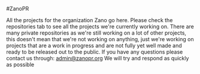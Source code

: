 #ZanoPR

All the projects for the organization Zano go here.
Please check the repositories tab to see all the projects we're currently working on.
There are many private repositories as we're still working on a lot of other projects, this doesn't mean that we're not working on anything,
just we're working on projects that are a work in progress and are not fully yet well made and ready to be released out to the public. If you have any questions please contact us through: admin@zanopr.org
We will try and respond as quickly as possible
